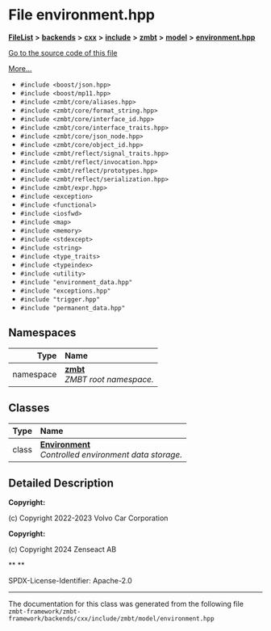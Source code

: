 

# File environment.hpp



[**FileList**](files.md) **>** [**backends**](dir_e0e3bad64fbfd08934d555b945409197.md) **>** [**cxx**](dir_2a0640ff8f8d193383b3226ce9e70e40.md) **>** [**include**](dir_33cabc3ab2bb40d6ea24a24cae2f30b8.md) **>** [**zmbt**](dir_2115e3e51895e4107b806d6d2319263e.md) **>** [**model**](dir_b97e8e9bc83032fe6d4e26779db64c76.md) **>** [**environment.hpp**](environment_8hpp.md)

[Go to the source code of this file](environment_8hpp_source.md)

[More...](#detailed-description)

* `#include <boost/json.hpp>`
* `#include <boost/mp11.hpp>`
* `#include <zmbt/core/aliases.hpp>`
* `#include <zmbt/core/format_string.hpp>`
* `#include <zmbt/core/interface_id.hpp>`
* `#include <zmbt/core/interface_traits.hpp>`
* `#include <zmbt/core/json_node.hpp>`
* `#include <zmbt/core/object_id.hpp>`
* `#include <zmbt/reflect/signal_traits.hpp>`
* `#include <zmbt/reflect/invocation.hpp>`
* `#include <zmbt/reflect/prototypes.hpp>`
* `#include <zmbt/reflect/serialization.hpp>`
* `#include <zmbt/expr.hpp>`
* `#include <exception>`
* `#include <functional>`
* `#include <iosfwd>`
* `#include <map>`
* `#include <memory>`
* `#include <stdexcept>`
* `#include <string>`
* `#include <type_traits>`
* `#include <typeindex>`
* `#include <utility>`
* `#include "environment_data.hpp"`
* `#include "exceptions.hpp"`
* `#include "trigger.hpp"`
* `#include "permanent_data.hpp"`













## Namespaces

| Type | Name |
| ---: | :--- |
| namespace | [**zmbt**](namespacezmbt.md) <br>_ZMBT root namespace._  |


## Classes

| Type | Name |
| ---: | :--- |
| class | [**Environment**](classzmbt_1_1Environment.md) <br>_Controlled environment data storage._  |


















































## Detailed Description




**Copyright:**

(c) Copyright 2022-2023 Volvo Car Corporation 




**Copyright:**

(c) Copyright 2024 Zenseact AB 




**
**

SPDX-License-Identifier: Apache-2.0 





    

------------------------------
The documentation for this class was generated from the following file `zmbt-framework/zmbt-framework/backends/cxx/include/zmbt/model/environment.hpp`

